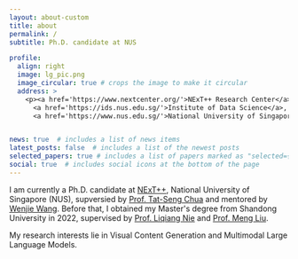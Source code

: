 ```yaml
---
layout: about-custom
title: about
permalink: /
subtitle: Ph.D. candidate at NUS

profile:
  align: right
  image: lg_pic.png
  image_circular: true # crops the image to make it circular
  address: >
    <p><a href='https://www.nextcenter.org/'>NExT++ Research Center</a><br>
      <a href='https://ids.nus.edu.sg/'>Institute of Data Science</a>, <a href='https://www.comp.nus.edu.sg/'>School of Computing</a><br>
      <a href='https://www.nus.edu.sg/'>National University of Singapore</a></p>


news: true  # includes a list of news items
latest_posts: false  # includes a list of the newest posts
selected_papers: true # includes a list of papers marked as "selected={true}"
social: true  # includes social icons at the bottom of the page
---
```

I am currently a Ph.D. candidate at [NExT++](https://www.nextcenter.org/), National University of Singapore (NUS), supversied by [Prof. Tat-Seng Chua](https://www.chuatatseng.com/) and mentored by [Wenjie Wang](https://wenjiewwj.github.io/). Before that, I obtained my Master's degree from Shandong University in 2022, supervised by [Prof. Liqiang Nie](https://liqiangnie.github.io/) and [Prof. Meng Liu](https://mengliu1991.github.io/). 

My research interests lie in Visual Content Generation and Multimodal Large Language Models. 


<!-- Write your biography here. Tell the world about yourself. Link to your favorite [subreddit](http://reddit.com). You can put a picture in, too. The code is already in, just name your picture `prof_pic.jpg` and put it in the `img/` folder.

Put your address / P.O. box / other info right below your picture. You can also disable any of these elements by editing `profile` property of the YAML header of your `_pages/about.md`. Edit `_bibliography/papers.bib` and Jekyll will render your [publications page](/al-folio/publications/) automatically.

Link to your social media connections, too. This theme is set up to use [Font Awesome icons](https://fontawesome.com/) and [Academicons](https://jpswalsh.github.io/academicons/), like the ones below. Add your Facebook, Twitter, LinkedIn, Google Scholar, or just disable all of them. -->
